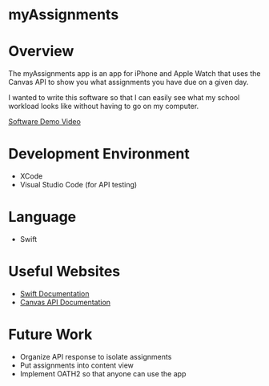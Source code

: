 # myAssignments

# Overview

The myAssignments app is an app for iPhone and Apple Watch that uses the Canvas API to show you what assignments you have due on a given day. 

I wanted to write this software so that I can easily see what my school workload looks like without having to go on my computer.

[Software Demo Video](http://youtube.link.goes.here)

# Development Environment

* XCode
* Visual Studio Code (for API testing)

# Language

* Swift

# Useful Websites

* [Swift Documentation](https://developer.apple.com/documentation/swift)
* [Canvas API Documentation](https://canvas.instructure.com/doc/api/)

# Future Work

* Organize API response to isolate assignments
* Put assignments into content view
* Implement OATH2 so that anyone can use the app
